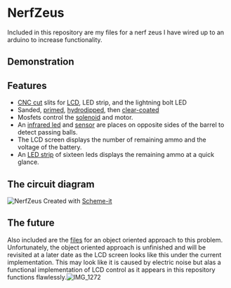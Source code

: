 # NerfZeus
Included in this repository are my files for a nerf zeus I have wired up to an arduino to increase functionality.
## Demonstration
## Features
* [CNC cut](https://www.youtube.com/shorts/z72jtO_NJdo) slits for [LCD](https://www.youtube.com/watch?v=qvk_KqMDpkA), LED strip, and the lightning bolt LED
* Sanded, [primed](https://www.amazon.com/gp/product/B0876DM8L8/ref=ppx_yo_dt_b_search_asin_title?ie=UTF8&psc=1), [hydrodipped](https://www.youtube.com/watch?v=PM9zkxGlZ6o), then [clear-coated](https://www.amazon.com/gp/product/B006ZLQKQG/ref=ppx_yo_dt_b_search_asin_title?ie=UTF8&th=1)
* Mosfets control the [solenoid](https://www.amazon.com/0530-Frame-Solenoid-Electromagnet-Stroke/dp/B07K35L4TH/ref=asc_df_B07K35L4TH/?tag=hyprod-20&linkCode=df0&hvadid=343955653419&hvpos=&hvnetw=g&hvrand=13716584401319201639&hvpone=&hvptwo=&hvqmt=&hvdev=c&hvdvcmdl=&hvlocint=&hvlocphy=1018095&hvtargid=pla-733922966132&psc=1&tag=&ref=&adgrpid=70729713273&hvpone=&hvptwo=&hvadid=343955653419&hvpos=&hvnetw=g&hvrand=13716584401319201639&hvqmt=&hvdev=c&hvdvcmdl=&hvlocint=&hvlocphy=1018095&hvtargid=pla-733922966132) and motor.
* An [infrared led](https://www.digikey.com/en/products/detail/qt-brightek-qtb/QBLP653-IR3/5299229?s=N4IgTCBcDaII4CMA2AHAbAVgMwFoCSASliALoC%2BQA) and [sensor](https://www.digikey.com/en/products/detail/vishay-semiconductor-opto-division/TSOP18456/8556536?utm_adgroup=Temperature%20Sensors%20-%20NTC%20Thermistors&utm_source=google&utm_medium=cpc&utm_campaign=Shopping_Product_Sensors%2C%20Transducers_NEW&utm_term=&utm_content=Temperature%20Sensors%20-%20NTC%20Thermistors&gclid=Cj0KCQjwnNyUBhCZARIsAI9AYlEBhRqWYb9Gbd37PVzR86RHP54eGQX1h0B9IgQUE2Ub4C6oELgv0usaAl-KEALw_wcB) are places on opposite sides of the barrel to detect passing balls.
* The LCD screen displays the number of remaining ammo and the voltage of the battery.
* An [LED strip](https://a.co/d/eVlWRH4) of sixteen leds displays the remaining ammo at a quick glance.
## The circuit diagram
![NerfZeus](https://user-images.githubusercontent.com/38081126/170147878-2ea72245-42ce-4946-8af7-eb5291e770c8.jpg)
Created with [Scheme-it](https://www.digikey.com/schemeit/project/)
## The future
Also included are the [files](https://github.com/ademersseman/NerfZeus/tree/main/NerfZeusOOP) for an object oriented approach to this problem. Unfortunately, the object oriented approach is unfinished and will be revisited at a later date as the LCD screen looks like this under the current implementation. This may look like it is caused by electric noise but alas a functional implementation of LCD control as it appears in this repository functions flawlessly.![IMG_1272](https://user-images.githubusercontent.com/38081126/169588125-8101f675-aefb-4f70-af85-870e87a8a555.jpg)
